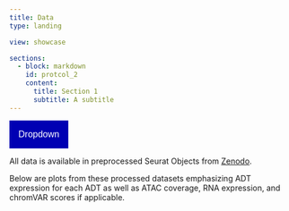 ```yaml
---
title: Data
type: landing

view: showcase

sections:
  - block: markdown
    id: protcol_2
    content:
      title: Section 1
      subtitle: A subtitle
---
```

<!DOCTYPE html>
<html> 
<head> 
<style> 
/* Dropdown Button */ 
.dropdown-button { 
    background-color: #0000b3; 
    color: white; 
    padding: 16px; 
    font-size: 16px; 
    border: none; 
} 
.dropdown { 
    position: relative; 
    display: inline-block; 
} 
/* Dropdown Content (Hidden by Default) */ 
.dropdown-list { 
    display: none; 
    position: absolute; 
    background-color: #f1f1f1; 
    min-width: 160px; 
    box-shadow: 0px 8px 16px 0px rgba(0,0,0,0.2); 
    z-index: 1; 
} 
/* Links inside the dropdown */ 
.dropdown-list a { 
    color: black; 
    padding: 12px 16px; 
    text-decoration: none; 
    display: block; 
    font-family: verdana; 
} 
/* Change color of dropdown links on hover */ 
.dropdown-list a:hover { 
    background-color: #ddd; 
} 
/* Show the dropdown list on hover */ 
.dropdown:hover .dropdown-list { 
    display: block; 
} 
/* Change the background color of the dropdown button when the dropdown list is shown */ 
.dropdown:hover .dropdown-button { 
    background-color: #6666ff; 
} 
</style> 
</head> 
<body> 
	<div class="dropdown"> 
		<button class="dropdown-button">Dropdown</button> 
		<div class="dropdown-list"> 
			<a href="a.md">SOX2</a> 
			<a href="#">This is Link 2</a> 
			<a href="#">This is Link 3</a> 
		</div> 
	</div> 
</body> 
</html> 

All data is available in preprocessed Seurat Objects from [Zenodo](https://zenodo.org/record/7754315).

Below are plots from these processed datasets emphasizing ADT expression for each ADT as well as ATAC coverage, RNA expression, and chromVAR scores if applicable.
